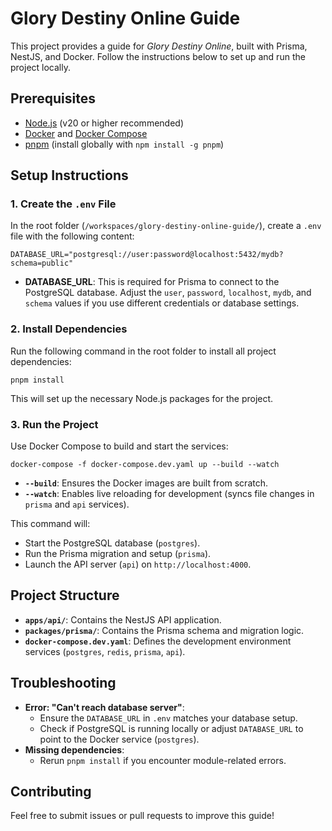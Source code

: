 # Glory Destiny Online Guide

This project provides a guide for *Glory Destiny Online*, built with Prisma, NestJS, and Docker. Follow the instructions below to set up and run the project locally.

## Prerequisites

- [Node.js](https://nodejs.org/) (v20 or higher recommended)
- [Docker](https://www.docker.com/) and [Docker Compose](https://docs.docker.com/compose/)
- [pnpm](https://pnpm.io/) (install globally with `npm install -g pnpm`)

## Setup Instructions

### 1. Create the `.env` File

In the root folder (`/workspaces/glory-destiny-online-guide/`), create a `.env` file with the following content:

```DATABASE_URL="postgresql://user:password@localhost:5432/mydb?schema=public"```

- **DATABASE_URL**: This is required for Prisma to connect to the PostgreSQL database. Adjust the `user`, `password`, `localhost`, `mydb`, and `schema` values if you use different credentials or database settings.

### 2. Install Dependencies

Run the following command in the root folder to install all project dependencies:

```pnpm install```


This will set up the necessary Node.js packages for the project.

### 3. Run the Project

Use Docker Compose to build and start the services:

```docker-compose -f docker-compose.dev.yaml up --build --watch```


- **`--build`**: Ensures the Docker images are built from scratch.
- **`--watch`**: Enables live reloading for development (syncs file changes in `prisma` and `api` services).

This command will:
- Start the PostgreSQL database (`postgres`).
- Run the Prisma migration and setup (`prisma`).
- Launch the API server (`api`) on `http://localhost:4000`.

## Project Structure

- **`apps/api/`**: Contains the NestJS API application.
- **`packages/prisma/`**: Contains the Prisma schema and migration logic.
- **`docker-compose.dev.yaml`**: Defines the development environment services (`postgres`, `redis`, `prisma`, `api`).

## Troubleshooting

- **Error: "Can't reach database server"**:
  - Ensure the `DATABASE_URL` in `.env` matches your database setup.
  - Check if PostgreSQL is running locally or adjust `DATABASE_URL` to point to the Docker service (`postgres`).
- **Missing dependencies**:
  - Rerun `pnpm install` if you encounter module-related errors.

## Contributing

Feel free to submit issues or pull requests to improve this guide!
